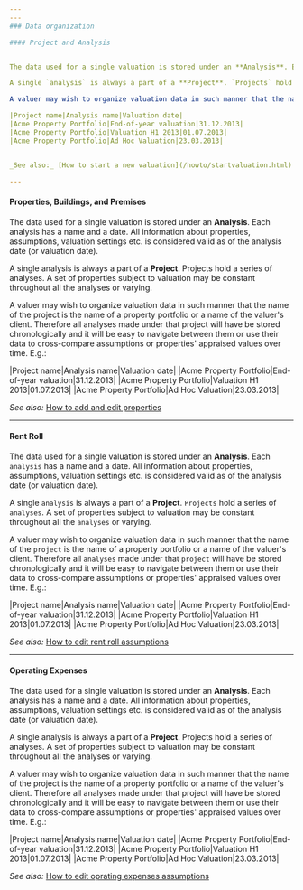 ```yaml
---
---
### Data organization

#### Project and Analysis


The data used for a single valuation is stored under an **Analysis**. Each `analysis` has a name and a date. All information about properties, assumptions, valuation settings etc. is considered valid as of the analysis date (or valuation date).

A single `analysis` is always a part of a **Project**. `Projects` hold a series of `analyses`. A set of properties subject to valuation may be constant throughout all the `analyses` or varying.

A valuer may wish to organize valuation data in such manner that the name of the `project` is the name of a property portfolio or a name of the valuer's client. Therefore all `analyses` made under that `project` will have be stored chronologically and it will be easy to navigate between them or use their data to cross-compare assumptions or properties' appraised values over time. E.g.:

|Project name|Analysis name|Valuation date|
|Acme Property Portfolio|End-of-year valuation|31.12.2013|
|Acme Property Portfolio|Valuation H1 2013|01.07.2013|
|Acme Property Portfolio|Ad Hoc Valuation|23.03.2013|


_See also:_ [How to start a new valuation](/howto/startvaluation.html) 

---
```


#### Properties, Buildings, and Premises


The data used for a single valuation is stored under an **Analysis**. Each analysis has a name and a date. All information about properties, assumptions, valuation settings etc. is considered valid as of the analysis date (or valuation date).

A single analysis is always a part of a **Project**. Projects hold a series of analyses. A set of properties subject to valuation may be constant throughout all the analyses or varying.

A valuer may wish to organize valuation data in such manner that the name of the project is the name of a property portfolio or a name of the valuer's client. Therefore all analyses made under that project will have be stored chronologically and it will be easy to navigate between them or use their data to cross-compare assumptions or properties' appraised values over time. E.g.:

|Project name|Analysis name|Valuation date|
|Acme Property Portfolio|End-of-year valuation|31.12.2013|
|Acme Property Portfolio|Valuation H1 2013|01.07.2013|
|Acme Property Portfolio|Ad Hoc Valuation|23.03.2013|

_See also:_ [How to add and edit properties](/howto/properties.html)

---

#### Rent Roll


The data used for a single valuation is stored under an **Analysis**. Each `analysis` has a name and a date. All information about properties, assumptions, valuation settings etc. is considered valid as of the analysis date (or valuation date).

A single `analysis` is always a part of a **Project**. `Projects` hold a series of `analyses`. A set of properties subject to valuation may be constant throughout all the `analyses` or varying.

A valuer may wish to organize valuation data in such manner that the name of the `project` is the name of a property portfolio or a name of the valuer's client. Therefore all `analyses` made under that `project` will have be stored chronologically and it will be easy to navigate between them or use their data to cross-compare assumptions or properties' appraised values over time. E.g.:

|Project name|Analysis name|Valuation date|
|Acme Property Portfolio|End-of-year valuation|31.12.2013|
|Acme Property Portfolio|Valuation H1 2013|01.07.2013|
|Acme Property Portfolio|Ad Hoc Valuation|23.03.2013|


_See also:_ [How to edit rent roll assumptions](/howto/rentroll.html)

---

#### Operating Expenses


The data used for a single valuation is stored under an **Analysis**. Each analysis has a name and a date. All information about properties, assumptions, valuation settings etc. is considered valid as of the analysis date (or valuation date).

A single analysis is always a part of a **Project**. Projects hold a series of analyses. A set of properties subject to valuation may be constant throughout all the analyses or varying.

A valuer may wish to organize valuation data in such manner that the name of the project is the name of a property portfolio or a name of the valuer's client. Therefore all analyses made under that project will have be stored chronologically and it will be easy to navigate between them or use their data to cross-compare assumptions or properties' appraised values over time. E.g.:

|Project name|Analysis name|Valuation date|
|Acme Property Portfolio|End-of-year valuation|31.12.2013|
|Acme Property Portfolio|Valuation H1 2013|01.07.2013|
|Acme Property Portfolio|Ad Hoc Valuation|23.03.2013|


_See also:_ [How to edit oprating expenses assumptions](/howto/opex.html)
